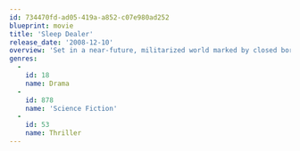 ```yaml
---
id: 734470fd-ad05-419a-a852-c07e980ad252
blueprint: movie
title: 'Sleep Dealer'
release_date: '2008-12-10'
overview: 'Set in a near-future, militarized world marked by closed borders, virtual labor and a global digital network that joins minds and experiences, three strangers risk their lives to connect with each other and break the barriers of technology.'
genres:
  -
    id: 18
    name: Drama
  -
    id: 878
    name: 'Science Fiction'
  -
    id: 53
    name: Thriller
---
```

